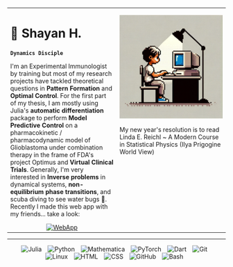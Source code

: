 <table>
  <tr>
    <!-- left Column for Text -->
    <td valign="top" width="50%">

# 🪸 Shayan H. 
**`Dynamics Disciple`**

 <!--& Digital Alchemist (Virtual Clinical Trials: FDA Project Optimus)-->

I'm an Experimental Immunologist by training but most of my research projects have tackled theoretical questions in **Pattern Formation** and **Optimal Control**. For the first part of my thesis, I am mostly using Julia's **automatic differentiation** package to perform **Model Predictive Control** on a pharmacokinetic / pharmacodynamic model of Glioblastoma under combination therapy in the frame of FDA's project Optimus and **Virtual Clinical Trials**. Generally, I'm very interested in **Inverse problems** in dynamical systems, **non-equilibrium phase transitions**, and scuba diving to see water bugs 🪸. Recently I made this web app with my friends... take a look:

<div align="center">
    <a href="https://readtheroom-22b56fee21e6.herokuapp.com/" target="_blank">
        <img src="https://github.com/fikra-mosaic/litmus-pulse/blob/main/static/images/eye_hist.png" width="50" alt="WebApp">
    </a>
</div>
    </td>
    <!-- Right Column for Image -->
    <td valign="top" width="50%">

![Your Image](https://github.com/shayshay42/shayshay42/blob/main/pixelart_persona.png)

My new year's resolution is to read Linda E. Reichl ~ A Modern Course in Statistical Physics (Ilya Prigogine World View)
    </td>
  </tr>
</table>

---

<div align="center">

<img alt="Julia" width="30px" style="padding-right:10px;" src="https://cdn.jsdelivr.net/gh/devicons/devicon/icons/julia/julia-original.svg" />
<img alt="Python" width="30px" style="padding-right:10px;" src="https://cdn.jsdelivr.net/gh/devicons/devicon/icons/python/python-original.svg" />
<img alt="Mathematica" width="30px" style="padding-right:10px;" src="https://upload.wikimedia.org/wikipedia/commons/thumb/2/20/Mathematica_Logo.svg/1965px-Mathematica_Logo.svg.png" />
<img alt="PyTorch" width="30px" style="padding-right:10px;" src="https://upload.wikimedia.org/wikipedia/commons/thumb/1/10/PyTorch_logo_icon.svg/1200px-PyTorch_logo_icon.svg.png" />
<img alt="Dart" width="30px" style="padding-right:10px;" src="https://cdn.jsdelivr.net/gh/devicons/devicon/icons/dart/dart-original.svg" />
<img alt="Git" width="30px" style="padding-right:10px;" src="https://cdn.jsdelivr.net/gh/devicons/devicon/icons/git/git-original.svg" />
<img alt="Linux" width="30px" style="padding-right:10px;" src="https://cdn.jsdelivr.net/gh/devicons/devicon/icons/linux/linux-original.svg" />
<img alt="HTML" width="30px" style="padding-right:10px;" src="https://cdn.jsdelivr.net/gh/devicons/devicon/icons/html5/html5-plain.svg" />
<img alt="CSS" width="30px" style="padding-right:10px;" src="https://cdn.jsdelivr.net/gh/devicons/devicon/icons/css3/css3-plain.svg" />
<img alt="GitHub" width="30px" style="padding-right:10px;" src="https://cdn.jsdelivr.net/gh/devicons/devicon/icons/github/github-original.svg" />
<img alt="Bash" width="30px" style="padding-right:10px;" src="https://cdn.jsdelivr.net/gh/devicons/devicon/icons/bash/bash-original.svg" />

</div>
<br />


#

<!--
**shayshay42/shayshay42** is a ✨ _special_ ✨ repository because its `README.md` (this file) appears on your GitHub profile.

Here are some ideas to get you started:

- 🔭 I’m currently working on ...
- 🌱 I’m currently learning ...
- 👯 I’m looking to collaborate on ...
- 🤔 I’m looking for help with ...
- 💬 Ask me about ...
- 📫 How to reach me: ...
- 😄 Pronouns: ...
- ⚡ Fun fact: ...
-->
